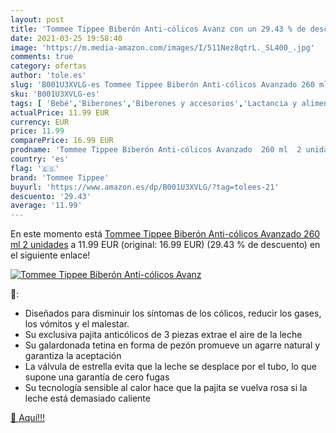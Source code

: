 ```yaml
---
layout: post
title: 'Tommee Tippee Biberón Anti-cólicos Avanz con un 29.43 % de descuento'
date: 2021-03-25 19:58:40
image: 'https://m.media-amazon.com/images/I/511Nez8qtrL._SL400_.jpg'
comments: true
category: ofertas
author: 'tole.es'
slug: 'B001U3XVLG-es Tommee Tippee Biberón Anti-cólicos Avanzado 260 ml 2 unidades'
sku: 'B001U3XVLG-es'
tags: [ 'Bebé','Biberones','Biberones y accesorios','Lactancia y alimentación','biberón','tommee','tommee tippee', ]
actualPrice: 11.99 EUR
currency: EUR
price: 11.99
comparePrice: 16.99 EUR
prodname: 'Tommee Tippee Biberón Anti-cólicos Avanzado  260 ml  2 unidades'
country: 'es'
flag: '🇪🇸'
brand: 'Tommee Tippee'
buyurl: 'https://www.amazon.es/dp/B001U3XVLG/?tag=tolees-21'
descuento: '29.43'
average: '11.99'
---
```


En este momento está [Tommee Tippee Biberón Anti-cólicos Avanzado  260 ml  2 unidades](https://www.amazon.es/dp/B001U3XVLG/?tag=tolees-21) a 11.99 EUR (original: 16.99 EUR) (29.43 %  de descuento) en el siguiente enlace!

[![Tommee Tippee Biberón Anti-cólicos Avanz](https://m.media-amazon.com/images/I/511Nez8qtrL._SL400_.jpg)](https://www.amazon.es/dp/B001U3XVLG/?tag=tolees-21)

🔎:

- Diseñados para disminuir los síntomas de los cólicos, reducir los gases, los vómitos y el malestar.
- Su exclusiva pajita anticólicos de 3 piezas extrae el aire de la leche
- Su galardonada tetina en forma de pezón promueve un agarre natural y garantiza la aceptación
- La válvula de estrella evita que la leche se desplace por el tubo, lo que supone una garantía de cero fugas
- Su tecnología sensible al calor hace que la pajita se vuelva rosa si la leche está demasiado caliente

[🛒 Aquí!!!](https://www.amazon.es/dp/B001U3XVLG/?tag=tolees-21)
